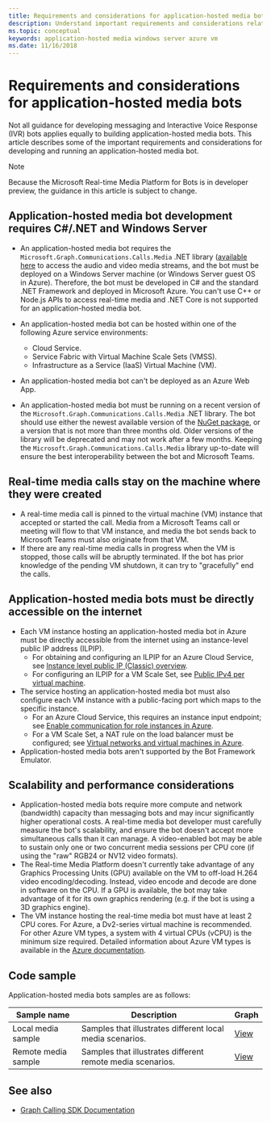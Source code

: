 ```yaml
---
title: Requirements and considerations for application-hosted media bots
description: Understand important requirements and considerations related to creating application-hosted media bots for Microsoft Teams.
ms.topic: conceptual
keywords: application-hosted media windows server azure vm
ms.date: 11/16/2018
---
```


# Requirements and considerations for application-hosted media bots

Not all guidance for developing messaging and Interactive Voice Response (IVR) bots applies equally to building application-hosted media bots. This article describes some of the important requirements and considerations for developing and running an application-hosted media bot.

> [!NOTE]
> Because the Microsoft Real-time Media Platform for Bots is in developer preview, the guidance in this article is subject to change.

## Application-hosted media bot development requires C#/.NET and Windows Server

- An application-hosted media bot requires the `Microsoft.Graph.Communications.Calls.Media` .NET library ([available here](https://www.nuget.org/packages/Microsoft.Graph.Communications.Calls.Media/) to access the audio and video media streams, and the bot must be deployed on a Windows Server machine (or Windows Server guest OS in Azure). Therefore, the bot must be developed in C# and the standard .NET Framework and deployed in Microsoft Azure. You can't use C++ or Node.js APIs to access real-time media and .NET Core is not supported for an application-hosted media bot.

- An application-hosted media bot can be hosted within one of the following Azure service environments:
  - Cloud Service.
  - Service Fabric with Virtual Machine Scale Sets (VMSS).
  - Infrastructure as a Service (IaaS) Virtual Machine (VM).  
  
- An application-hosted media bot can't be deployed as an Azure Web App.

- An application-hosted media bot must be running on a recent version of the `Microsoft.Graph.Communications.Calls.Media` .NET library. The bot should use either the newest available version of the [NuGet package](https://www.nuget.org/packages/Microsoft.Graph.Communications.Calls.Media/), or a version that is not more than three months old. Older versions of the library will be deprecated and may not work after a few months. Keeping the `Microsoft.Graph.Communications.Calls.Media` library up-to-date will ensure the best interoperability between the bot and Microsoft Teams.

## Real-time media calls stay on the machine where they were created

- A real-time media call is pinned to the virtual machine (VM) instance that accepted or started the call. Media from a Microsoft Teams call or meeting will flow to that VM instance, and media the bot sends back to Microsoft Teams must also originate from that VM.
- If there are any real-time media calls in progress when the VM is stopped, those calls will be abruptly terminated. If the bot has prior knowledge of the pending VM shutdown, it can try to "gracefully" end the calls.

## Application-hosted media bots must be directly accessible on the internet

- Each VM instance hosting an application-hosted media bot in Azure must be directly accessible from the internet using an instance-level public IP address (ILPIP).
  - For obtaining and configuring an ILPIP for an Azure Cloud Service, see [Instance level public IP (Classic) overview](/azure/virtual-network/virtual-networks-instance-level-public-ip).
  - For configuring an ILPIP for a VM Scale Set, see [Public IPv4 per virtual machine](/azure/virtual-machine-scale-sets/virtual-machine-scale-sets-networking#public-ipv4-per-virtual-machine).
- The service hosting an application-hosted media bot must also configure each VM instance with a public-facing port which maps to the specific instance.
  - For an Azure Cloud Service, this requires an instance input endpoint; see [Enable communication for role instances in Azure](/azure/cloud-services/cloud-services-enable-communication-role-instances).
  - For a VM Scale Set, a NAT rule on the load balancer must be configured; see [Virtual networks and virtual machines in Azure](/azure/virtual-machines/windows/network-overview).
- Application-hosted media bots aren't supported by the Bot Framework Emulator.

## Scalability and performance considerations

- Application-hosted media bots require more compute and network (bandwidth) capacity than messaging bots and may incur significantly higher operational costs. A real-time media bot developer must carefully measure the bot's scalability, and ensure the bot doesn't accept more simultaneous calls than it can manage. A video-enabled bot may be able to sustain only one or two concurrent media sessions per CPU core (if using the "raw" RGB24 or NV12 video formats).
- The Real-time Media Platform doesn't currently take advantage of any Graphics Processing Units (GPU) available on the VM to off-load H.264 video encoding/decoding. Instead, video encode and decode are done in software on the CPU. If a GPU is available, the bot may take advantage of it for its own graphics rendering (e.g. if the bot is using a 3D graphics engine).
- The VM instance hosting the real-time media bot must have at least 2 CPU cores. For Azure, a Dv2-series virtual machine is recommended. For other Azure VM types, a system with 4 virtual CPUs (vCPU) is the minimum size required. Detailed information about Azure VM types is available in the [Azure documentation](/azure/virtual-machines/windows/sizes-general).

## Code sample

Application-hosted media bots samples are as follows:

| **Sample name** | **Description** | **Graph** |
|------------|-------------|-----------|
| Local media sample | Samples that illustrates different local media scenarios. | [View](https://github.com/microsoftgraph/microsoft-graph-comms-samples/tree/master/Samples/V1.0Samples/LocalMediaSamples) |
| Remote media sample | Samples that illustrates different remote media scenarios. | [View](https://github.com/microsoftgraph/microsoft-graph-comms-samples/tree/master/Samples/V1.0Samples/RemoteMediaSamples) |

## See also

- [Graph Calling SDK Documentation](https://microsoftgraph.github.io/microsoft-graph-comms-samples/docs/)
